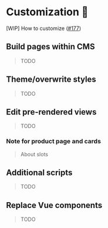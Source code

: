# Customization :pencil:

[WIP] How to customize ([#177](https://github.com/ecomplus/storefront/issues/177))

## Build pages within CMS

> TODO

## Theme/overwrite styles

> TODO

## Edit pre-rendered views

> TODO

### Note for product page and cards

> About slots

## Additional scripts

> TODO

## Replace Vue components

> TODO
